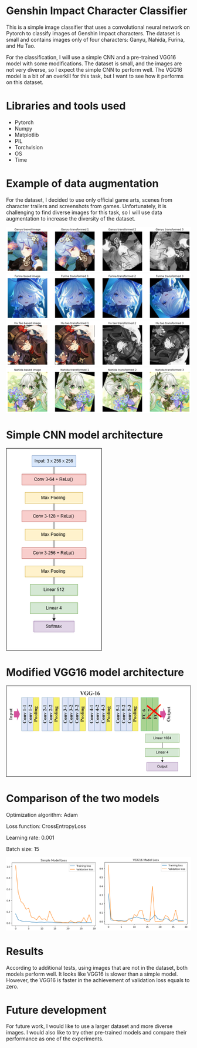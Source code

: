 # Genshin Impact Character Classifier

This is a simple image classifier that uses a convolutional neural network on Pytorch to classify images of Genshin
Impact characters. The dataset is small and contains images only of four characters: Ganyu, Nahida, Furina, and Hu Tao.

For the classification, I will use a simple CNN and a pre-trained VGG16 model with some modifications. The dataset is
small, and the images are not very diverse, so I expect the simple CNN to perform well. The VGG16 model is a bit of an
overkill for this task, but I want to see how it performs on this dataset.

# Libraries and tools used

- Pytorch
- Numpy
- Matplotlib
- PIL
- Torchvision
- OS
- Time

# Example of data augmentation

For the dataset, I decided to use only official game arts, scenes from character trailers and screenshots from games.
Unfortunately, it is challenging to find diverse images for this task, so I will use data augmentation to increase the
diversity of the dataset.

![Data augmentation example](./images/transformed_images.png)
![Data augmentation example](./images/transformed_images_1.png)
![Data augmentation example](./images/transformed_images_2.png)
![Data augmentation example](./images/transformed_images_3.png)

# Simple CNN model architecture

![Data augmentation model](./images/simple_model.png)

# Modified VGG16 model architecture

![Data augmentation model](./images/vgg_model.png)

# Comparison of the two models

Optimization algorithm: Adam

Loss function: CrossEntropyLoss

Learning rate: 0.001

Batch size: 15

<div style="display: flex;">
  <img src="./images/simple_model_loss.png" alt="Simple Model Loss" width="50%">
  <img src="./images/vgg_model_loss.png" alt="VGG Model Loss" width="50%">
</div>


# Results

According to additional tests, using images that are not in the dataset, both models perform well. It looks like VGG16
is slower than a simple model. However, the
VGG16 is faster in the achievement of validation loss equals to zero.

# Future development

For future work, I would like to use a larger dataset and more diverse images. I would also like to try other
pre-trained models and
compare their performance as one of the experiments.